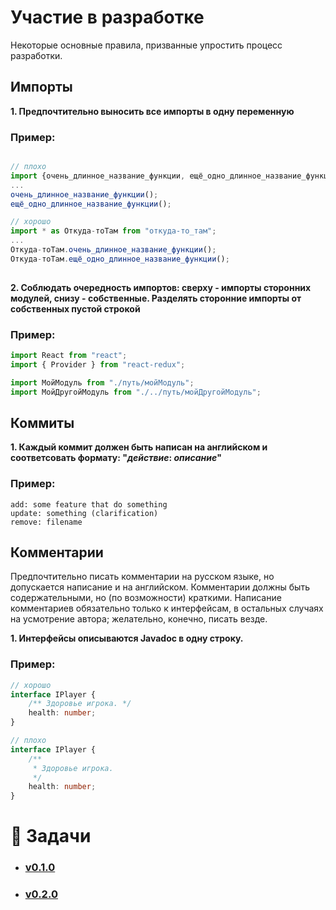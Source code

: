 # Участие в разработке

Некоторые основные правила, призванные упростить процесс разработки.

## Импорты

**1. Предпочтительно выносить все импорты в одну переменную**
 
### Пример:

```typescript

// плохо
import {очень_длинное_название_функции, ещё_одно_длинное_название_функции} from "откуда-то_там";
...
очень_длинное_название_функции();
ещё_одно_длинное_название_функции();

// хорошо
import * as Откуда-тоТам from "откуда-то_там";
...
Откуда-тоТам.очень_длинное_название_функции();
Откуда-тоТам.ещё_одно_длинное_название_функции();
 
```

**2. Соблюдать очередность импортов: сверху - импорты сторонних модулей, снизу - собственные. Разделять сторонние импорты от собственных пустой строкой**

### Пример:

```typescript
import React from "react";
import { Provider } from "react-redux";

import МойМодуль from "./путь/мойМодуль";
import МойДругойМодуль from "./../путь/мойДругойМодуль"; 
```

## Коммиты

**1. Каждый коммит должен быть написан на английском и соответсовать формату: "*действие*: *описание*"**

### Пример:

```
add: some feature that do something
update: something (clarification)
remove: filename
```

## Комментарии

Предпочтительно писать комментарии на русском языке, но допускается написание и на английском. Комментарии должны быть содержательными, но (по возможности) краткими. Написание комментариев обязательно только к интерфейсам, в остальных случаях на усмотрение автора; желательно, конечно, писать везде.

**1. Интерфейсы описываются Javadoc в одну строку.**

### Пример:

```typescript
// хорошо
interface IPlayer {
	/** Здоровье игрока. */
	health: number;
}

// плохо
interface IPlayer {
	/** 
	 * Здоровье игрока. 
	 */
	health: number;
}
```

# :pushpin: Задачи

- ### [v0.1.0](docs/v0.1.0/list.md)
- ### [v0.2.0](docs/v0.2.0/list.md)

